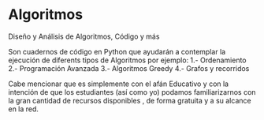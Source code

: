 # Algoritmos
Diseño y Análisis de Algoritmos, Código y más

Son cuadernos de código en Python que  ayudarán a contemplar  la ejecución de diferents tipos de Algoritmos por ejemplo:
1.- Ordenamiento
2.- Programación Avanzada
3.- Algoritmos Greedy
4.- Grafos y recorridos

Cabe mencionar que es simplemente con el afán Educativo y con la intención de que los estudiantes (así  como yo) podamos familiarizarnos con la gran cantidad de recursos disponibles , de forma gratuita y a su alcance  en la red.
